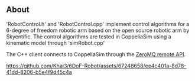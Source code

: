 ## About

'RobotControl.h' and 'RobotControl.cpp' implement control algorithms for a 6-degree of freedom robotic arm based on the open source robotic arm by Skyentific. The control algorithms are tested in CoppeliaSim using a kinematic model through 'simRobot.cpp'

The C++ client connects to CoppeliaSim through the [ZeroMQ remote API](https://www.coppeliarobotics.com/helpFiles/en/zmqRemoteApiOverview.htm).

https://github.com/Khai3/6DoF-Robot/assets/67248658/ee4c401a-8d78-41dd-8206-b5e4f9d45c4a



